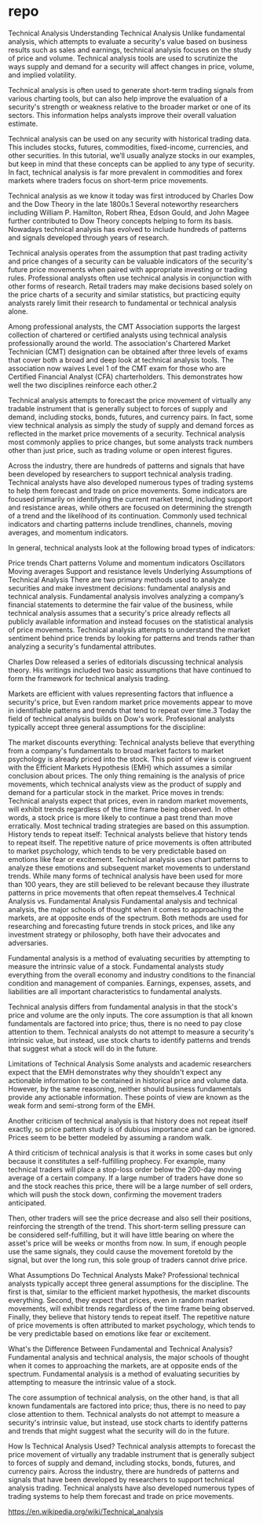 # repo
Technical Analysis
Understanding Technical Analysis
Unlike fundamental analysis, which attempts to evaluate a security's value based on business results such as sales and earnings, technical analysis focuses on the study of price and volume. Technical analysis tools are used to scrutinize the ways supply and demand for a security will affect changes in price, volume, and implied volatility.


Technical analysis is often used to generate short-term trading signals from various charting tools, but can also help improve the evaluation of a security's strength or weakness relative to the broader market or one of its sectors. This information helps analysts improve their overall valuation estimate.


Technical analysis can be used on any security with historical trading data. This includes stocks, futures, commodities, fixed-income, currencies, and other securities. In this tutorial, we’ll usually analyze stocks in our examples, but keep in mind that these concepts can be applied to any type of security. In fact, technical analysis is far more prevalent in commodities and forex markets where traders focus on short-term price movements.


Technical analysis as we know it today was first introduced by Charles Dow and the Dow Theory in the late 1800s.1 Several noteworthy researchers including William P. Hamilton, Robert Rhea, Edson Gould, and John Magee further contributed to Dow Theory concepts helping to form its basis. Nowadays technical analysis has evolved to include hundreds of patterns and signals developed through years of research.


Technical analysis operates from the assumption that past trading activity and price changes of a security can be valuable indicators of the security's future price movements when paired with appropriate investing or trading rules. Professional analysts often use technical analysis in conjunction with other forms of research. Retail traders may make decisions based solely on the price charts of a security and similar statistics, but practicing equity analysts rarely limit their research to fundamental or technical analysis alone.

Among professional analysts, the CMT Association supports the largest collection of chartered or certified analysts using technical analysis professionally around the world. The association's Chartered Market Technician (CMT) designation can be obtained after three levels of exams that cover both a broad and deep look at technical analysis tools. The association now waives Level 1 of the CMT exam for those who are Certified Financial Analyst (CFA) charterholders. This demonstrates how well the two disciplines reinforce each other.2

Technical analysis attempts to forecast the price movement of virtually any tradable instrument that is generally subject to forces of supply and demand, including stocks, bonds, futures, and currency pairs. In fact, some view technical analysis as simply the study of supply and demand forces as reflected in the market price movements of a security. Technical analysis most commonly applies to price changes, but some analysts track numbers other than just price, such as trading volume or open interest figures.

Across the industry, there are hundreds of patterns and signals that have been developed by researchers to support technical analysis trading. Technical analysts have also developed numerous types of trading systems to help them forecast and trade on price movements. Some indicators are focused primarily on identifying the current market trend, including support and resistance areas, while others are focused on determining the strength of a trend and the likelihood of its continuation. Commonly used technical indicators and charting patterns include trendlines, channels, moving averages, and momentum indicators.

In general, technical analysts look at the following broad types of indicators:

Price trends
Chart patterns
Volume and momentum indicators
Oscillators
Moving averages
Support and resistance levels
Underlying Assumptions of Technical Analysis
There are two primary methods used to analyze securities and make investment decisions: fundamental analysis and technical analysis. Fundamental analysis involves analyzing a company’s financial statements to determine the fair value of the business, while technical analysis assumes that a security's price already reflects all publicly available information and instead focuses on the statistical analysis of price movements. Technical analysis attempts to understand the market sentiment behind price trends by looking for patterns and trends rather than analyzing a security's fundamental attributes.

Charles Dow released a series of editorials discussing technical analysis theory. His writings included two basic assumptions that have continued to form the framework for technical analysis trading.

Markets are efficient with values representing factors that influence a security's price, but
Even random market price movements appear to move in identifiable patterns and trends that tend to repeat over time.3
Today the field of technical analysis builds on Dow's work. Professional analysts typically accept three general assumptions for the discipline:

The market discounts everything: Technical analysts believe that everything from a company's fundamentals to broad market factors to market psychology is already priced into the stock. This point of view is congruent with the Efficient Markets Hypothesis (EMH) which assumes a similar conclusion about prices. The only thing remaining is the analysis of price movements, which technical analysts view as the product of supply and demand for a particular stock in the market.
Price moves in trends: Technical analysts expect that prices, even in random market movements, will exhibit trends regardless of the time frame being observed. In other words, a stock price is more likely to continue a past trend than move erratically. Most technical trading strategies are based on this assumption.
History tends to repeat itself: Technical analysts believe that history tends to repeat itself. The repetitive nature of price movements is often attributed to market psychology, which tends to be very predictable based on emotions like fear or excitement. Technical analysis uses chart patterns to analyze these emotions and subsequent market movements to understand trends. While many forms of technical analysis have been used for more than 100 years, they are still believed to be relevant because they illustrate patterns in price movements that often repeat themselves.4
Technical Analysis vs. Fundamental Analysis
Fundamental analysis and technical analysis, the major schools of thought when it comes to approaching the markets, are at opposite ends of the spectrum. Both methods are used for researching and forecasting future trends in stock prices, and like any investment strategy or philosophy, both have their advocates and adversaries.

Fundamental analysis is a method of evaluating securities by attempting to measure the intrinsic value of a stock. Fundamental analysts study everything from the overall economy and industry conditions to the financial condition and management of companies. Earnings, expenses, assets, and liabilities are all important characteristics to fundamental analysts.

Technical analysis differs from fundamental analysis in that the stock's price and volume are the only inputs. The core assumption is that all known fundamentals are factored into price; thus, there is no need to pay close attention to them. Technical analysts do not attempt to measure a security's intrinsic value, but instead, use stock charts to identify patterns and trends that suggest what a stock will do in the future.

Limitations of Technical Analysis
Some analysts and academic researchers expect that the EMH demonstrates why they shouldn't expect any actionable information to be contained in historical price and volume data. However, by the same reasoning, neither should business fundamentals provide any actionable information. These points of view are known as the weak form and semi-strong form of the EMH.

Another criticism of technical analysis is that history does not repeat itself exactly, so price pattern study is of dubious importance and can be ignored. Prices seem to be better modeled by assuming a random walk.

A third criticism of technical analysis is that it works in some cases but only because it constitutes a self-fulfilling prophecy. For example, many technical traders will place a stop-loss order below the 200-day moving average of a certain company. If a large number of traders have done so and the stock reaches this price, there will be a large number of sell orders, which will push the stock down, confirming the movement traders anticipated.

Then, other traders will see the price decrease and also sell their positions, reinforcing the strength of the trend. This short-term selling pressure can be considered self-fulfilling, but it will have little bearing on where the asset's price will be weeks or months from now. In sum, if enough people use the same signals, they could cause the movement foretold by the signal, but over the long run, this sole group of traders cannot drive price.

What Assumptions Do Technical Analysts Make?
Professional technical analysts typically accept three general assumptions for the discipline. The first is that, similar to the efficient market hypothesis, the market discounts everything. Second, they expect that prices, even in random market movements, will exhibit trends regardless of the time frame being observed. Finally, they believe that history tends to repeat itself. The repetitive nature of price movements is often attributed to market psychology, which tends to be very predictable based on emotions like fear or excitement. 

What's the Difference Between Fundamental and Technical Analysis?
Fundamental analysis and technical analysis, the major schools of thought when it comes to approaching the markets, are at opposite ends of the spectrum. Fundamental analysis is a method of evaluating securities by attempting to measure the intrinsic value of a stock.



The core assumption of technical analysis, on the other hand, is that all known fundamentals are factored into price; thus, there is no need to pay close attention to them. Technical analysts do not attempt to measure a security's intrinsic value, but instead, use stock charts to identify patterns and trends that might suggest what the security will do in the future.

How Is Technical Analysis Used?
Technical analysis attempts to forecast the price movement of virtually any tradable instrument that is generally subject to forces of supply and demand, including stocks, bonds, futures, and currency pairs. Across the industry, there are hundreds of patterns and signals that have been developed by researchers to support technical analysis trading. Technical analysts have also developed numerous types of trading systems to help them forecast and trade on price movements.

https://en.wikipedia.org/wiki/Technical_analysis
